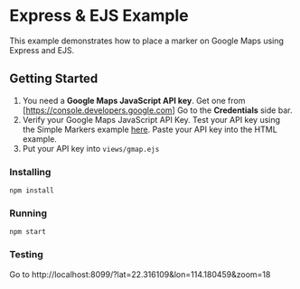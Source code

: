 # Express & EJS Example
This example demonstrates how to place a marker on Google Maps using Express and EJS. 

## Getting Started
1. You need a **Google Maps JavaScript API key**.  Get one from [https://console.developers.google.com] Go to the **Credentials** side bar.
2. Verify your Google Maps JavaScript API Key.  Test your API key using the Simple Markers example [here](https://developers.google.com/maps/documentation/javascript/examples/marker-simple).
Paste your API key into the HTML example.
3. Put your API key into `views/gmap.ejs`

### Installing
```
npm install
```
### Running
```
npm start
```
### Testing
Go to http://localhost:8099/?lat=22.316109&lon=114.180459&zoom=18

